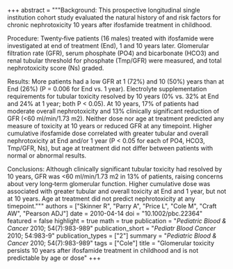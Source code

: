 +++
abstract = """Background: This prospective longitudinal single institution cohort study evaluated the natural history of and risk factors for chronic nephrotoxicity 10 years after ifosfamide treatment in childhood.

Procedure: Twenty‐five patients (16 males) treated with ifosfamide were investigated at end of treatment (End), 1 and 10 years later. Glomerular filtration rate (GFR), serum phosphate (PO4) and bicarbonate (HCO3) and renal tubular threshold for phosphate (Tmp/GFR) were measured, and total nephrotoxicity score (Ns) graded.

Results: More patients had a low GFR at 1 (72%) and 10 (50%) years than at End (26%) (P = 0.006 for End vs. 1 year). Electrolyte supplementation requirements for tubular toxicity resolved by 10 years (0% vs. 32% at End and 24% at 1 year; both P < 0.05). At 10 years, 17% of patients had moderate overall nephrotoxicity and 13% clinically significant reduction of GFR (<60 ml/min/1.73 m2). Neither dose nor age at treatment predicted any measure of toxicity at 10 years or reduced GFR at any timepoint. Higher cumulative ifosfamide dose correlated with greater tubular and overall nephrotoxicity at End and/or 1 year (P < 0.05 for each of PO4, HCO3, Tmp/GFR, Ns), but age at treatment did not differ between patients with normal or abnormal results.

Conclusions: Although clinically significant tubular toxicity had resolved by 10 years, GFR was <60 ml/min/1.73 m2 in 13% of patients, raising concerns about very long‐term glomerular function. Higher cumulative dose was associated with greater tubular and overall toxicity at End and 1 year, but not at 10 years. Age at treatment did not predict nephrotoxicity at any timepoint."""
authors = ["Skinner R", "Parry A", "Price L", "Cole M", "Craft AW", "Pearson ADJ"]
date = 2010-04-14
doi = "10.1002/pbc.22364"
featured = false
highlight = true
math = true
publication = "*Pediatric Blood & Cancer* 2010; 54(7):983-989"
publication_short = "*Pediatr Blood Cancer* 2010; 54:983-9"
publication_types = ["2"]
summary = "*Pediatric Blood & Cancer* 2010; 54(7):983-989"
tags = ["Cole"]
title = "Glomerular toxicity persists 10 years after ifosfamide treatment in childhood and is not predictable by age or dose"
+++
